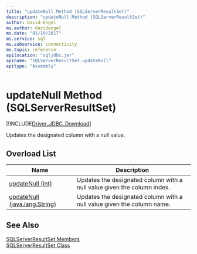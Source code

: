 ```yaml
---
title: "updateNull Method (SQLServerResultSet)"
description: "updateNull Method (SQLServerResultSet)"
author: David-Engel
ms.author: davidengel
ms.date: "01/19/2017"
ms.service: sql
ms.subservice: connectivity
ms.topic: reference
apilocation: "sqljdbc.jar"
apiname: "SQLServerResultSet.updateNull"
apitype: "Assembly"
---
```

# updateNull Method (SQLServerResultSet)
[!INCLUDE[Driver_JDBC_Download](../../../includes/driver_jdbc_download.md)]

  Updates the designated column with a null value.  
  
## Overload List  
  
|Name|Description|  
|----------|-----------------|  
|[updateNull (int)](../../../connect/jdbc/reference/updatenull-method-int.md)|Updates the designated column with a null value given the column index.|  
|[updateNull (java.lang.String)](../../../connect/jdbc/reference/updatenull-method-java-lang-string.md)|Updates the designated column with a null value given the column name.|  
  
## See Also  
 [SQLServerResultSet Members](../../../connect/jdbc/reference/sqlserverresultset-members.md)   
 [SQLServerResultSet Class](../../../connect/jdbc/reference/sqlserverresultset-class.md)  
  
  
